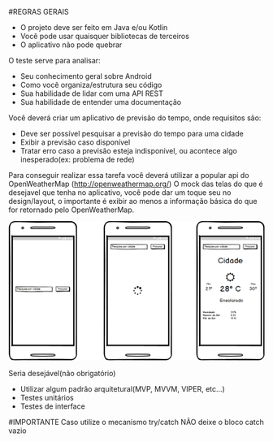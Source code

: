 #REGRAS GERAIS

- O projeto deve ser feito em Java e/ou Kotlin
- Você pode usar quaisquer bibliotecas de terceiros
- O aplicativo não pode quebrar

O teste serve para analisar:

- Seu conhecimento geral sobre Android
- Como você organiza/estrutura seu código
- Sua habilidade de lidar com uma API REST
- Sua habilidade de entender uma documentação

Você deverá criar um aplicativo de previsão do tempo, onde requisitos são:

- Deve ser possível pesquisar a previsão do tempo para uma cidade
- Exibir a previsão caso disponível
- Tratar erro caso a previsão esteja indisponível, ou acontece algo inesperado(ex: problema de rede)

Para conseguir realizar essa tarefa você deverá utilizar a popular api do OpenWeatherMap (http://openweathermap.org/)
O mock das telas do que é desejavel que tenha no aplicativo, você pode dar um toque seu no design/layout, o importante é exibir ao menos a informação básica do que for retornado pelo OpenWeatherMap.

<img src="test01.png" />

Seria desejável(não obrigatório)
- Utilizar algum padrão arquitetural(MVP, MVVM, VIPER, etc...)
- Testes unitários
- Testes de interface

#IMPORTANTE
Caso utilize o mecanismo try/catch NÃO deixe o bloco catch vazio
